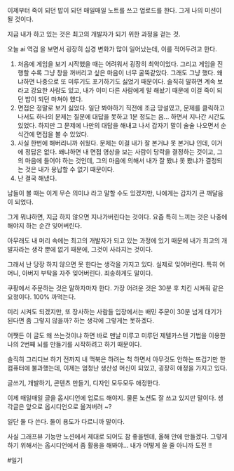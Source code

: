 이제부터 죽이 되던 밥이 되던 매일매일 노트를 쓰고 업로드를 한다. 그게 나의 미션이 될 것이다. 

지금 내가 하고 있는 것은 최고의 개발자가 되기 위한 과정을 걷는 것.

오늘 ai 역검 을 보면서 굉장히 심경 변화가 많이 일어났는데, 이를 적어두려고 한다.
1. 처음에 게임을 보기 시작했을 때는 어려워서 굉장히 최악이었다. 그리고 게임을 진행할 수록 그냥 창을 꺼버리고 싶은 마음이 너무 굴뚝같았다. 그래도 그냥 했다. 왜냐하면 나중으로 또 미루기도 포기하기도 싫었기 때문이다. 솔직히 말하면 계속 보라고 강요한 사람도 있고, 내가 이미 다른 사람에게 말 해놨기 때문에 이걸 죽이 되던 밥이 되던 마쳐야 했다.
2. 면접은 정말로 보기 싫었다. 일단 봐야하기 직전에 조금 망설였고, 문제를 클릭하고 나서도 하나의 문제는 질문에 대답을 못하고 1분 정도는 음... 하면서 지나간 시간도 있었다. 하지만 그 문제에 나만의 대답을 해내고 나서 갑자기 말이 술술 나오면서 순식간에 면접을 볼 수 있었다.
3. 사실 한번에 해버리니까 쉬웠다. 문제는 이걸 내가 잘 본거냐 못 본거냐 인데, 이거에 정답은 없다. 왜냐하면 내 면접 영상을 보는 사람이 당락을 결정하는 것이고, 그의 마음에 들어야 하는 것인데, 그의 마음에 의해서 내가 잘 봤냐 못 봤냐가 결정되는 것은 내가 용납할 수 없기 때문이다.
4. 난 결국 해냈다.

남들이 볼 때는 이게 무슨 의미냐 라고 말할 수도 있겠지만, 나에게는 갑자기 큰 깨달음이 되었다.

그게 뭐냐하면, 지금 하지 않으면 지나가버린다는 것이다.
요즘 특히 느끼는 것은 나중에 해야지 하는 순간 잊어버린다.

아무래도 내 머리 속에는 최고의 개발자가 되고 있는 과정에 있기 때문에 내가 최고의 개발자라는 생각 뿐에 없기 때문에, 그것이 사라지는 것이다.

그래서 난 당장 하지 않으면 못 한다는 생각을 가지고 있다.
실제로 잊어버린다. 특히 어머니, 아버지 부탁을 자주 잊어버린다. 죄송하게도 말이다.

쿠팡에서 주문하는 것은 말하자마자 한다.
가장 어려운 것은 30분 후 치킨 시켜줘 같은 요청이다.
100% 까먹는다.

미리 시켜도 되겠지만, 또 장사하는 사람들 입장에서는 배민 주문이 30분 넘게 대기가 된다면 좀 그렇지 않을까? 하는 생각에 그렇게는 못하겠다.

어쨋든 이 글도 왜 쓰는것이냐 하면 바로 맨날 미루고 미루던 제텔카스텐 기법을 이용한 나의 2번째 뇌를 만들기를 시작하려고 하기 때문이다.

솔직히 그리디브 하기 전까지 내 맥북은 하려는 척 하면서 아무것도 안하는 뜨겁기만 한 컴퓨터에 불과했는데, 이제는 엄청난 생산성 머신이 되었고, 굉장히 애정을 가지고 있다.

글쓰기, 개발하기, 콘텐츠 만들기, 디자인 모두모두 애정한다.

이제 매일매일 글을 옵시디언에 업로드 해야지.
물론 노션도 잘 쓰고 있지만 말이다. 생각글은 앞으로 옵시디언으로 옮겨버려 ~?

일단 둘 다 쓴다.
둘이 용도가 다르니까 말이다. 

사실 그래프뷰 기능만 노션에서 제대로 되어도 참 좋을텐데, 올해 안에 만들겠다.
그렇게 하기 위해서는 옵시디언에서 좀 활용을 해봐야... 내가 어떻게 쓸 줄 아니까  도전 !!

#일기

